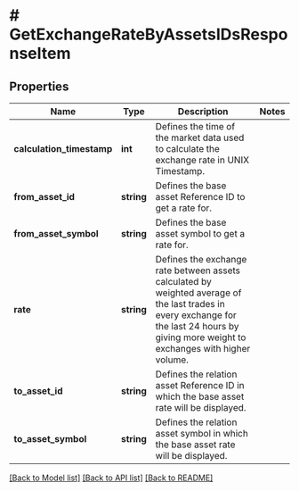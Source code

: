 # # GetExchangeRateByAssetsIDsResponseItem

## Properties

Name | Type | Description | Notes
------------ | ------------- | ------------- | -------------
**calculation_timestamp** | **int** | Defines the time of the market data used to calculate the exchange rate in UNIX Timestamp. |
**from_asset_id** | **string** | Defines the base asset Reference ID to get a rate for. |
**from_asset_symbol** | **string** | Defines the base asset symbol to get a rate for. |
**rate** | **string** | Defines the exchange rate between assets calculated by weighted average of the last trades in every exchange for the last 24 hours by giving more weight to exchanges with higher volume. |
**to_asset_id** | **string** | Defines the relation asset Reference ID in which the base asset rate will be displayed. |
**to_asset_symbol** | **string** | Defines the relation asset symbol in which the base asset rate will be displayed. |

[[Back to Model list]](../../README.md#models) [[Back to API list]](../../README.md#endpoints) [[Back to README]](../../README.md)
